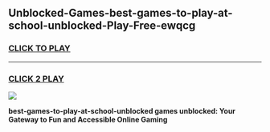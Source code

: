 
## Unblocked-Games-best-games-to-play-at-school-unblocked-Play-Free-ewqcg
<h3>
<a href="https://premium76.site?title=best-games-to-play-at-school-unblocked&ref=15A">CLICK TO PLAY</a></h3>
<hr>

<h3>
<a href="https://premium76.site?title=best-games-to-play-at-school-unblocked&ref=15A">CLICK 2 PLAY</a>
  
</h3>

<a href="https://premium76.site?title=best-games-to-play-at-school-unblocked&ref=15A"><img src="https://clearcache.store/games.png"></a>


**best-games-to-play-at-school-unblocked games unblocked: Your Gateway to Fun and Accessible Online Gaming**
